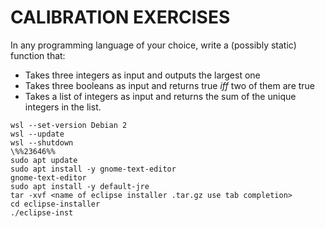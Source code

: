 # CALIBRATION EXERCISES
In any programming language of your choice, write a (possibly static) function that:
* Takes three integers as input and outputs the largest one
* Takes three booleans as input and returns true _iff_ two of them are true
* Takes a list of integers as input and returns the sum of the unique integers in the list.


```
wsl --set-version Debian 2
wsl --update
wsl --shutdown
\%%23646%%
sudo apt update
sudo apt install -y gnome-text-editor
gnome-text-editor
sudo apt install -y default-jre
tar -xvf <name of eclipse installer .tar.gz use tab completion>
cd eclipse-installer
./eclipse-inst
```